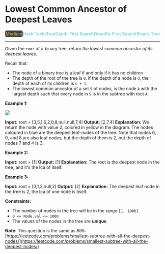 # Lowest Common Ancestor of Deepest Leaves

<div style="display: flex; justify-content: space-between; align-items: center">
<div style="color: #fac31d;
padding: 2px; background-color: #3a3f4b; border-radius: 5px;">Medium</div>
<div style="color: #46c6c2">Hash Table</div>
<div style="color: #46c6c2">Tree</div>
<div style="color: #46c6c2">Depth-First Search</div>
<div style="color: #46c6c2">Breadth-First Search</div>
<div style="color: #46c6c2">Binary Tree</div>
</div>

---

Given the `root` of a binary tree, return _the lowest common ancestor of its deepest leaves_.

Recall that:

*   The node of a binary tree is a leaf if and only if it has no children
*   The depth of the root of the tree is `0`. if the depth of a node is `d`, the depth of each of its children is `d + 1`.
*   The lowest common ancestor of a set `S` of nodes, is the node `A` with the largest depth such that every node in `S` is in the subtree with root `A`.

**Example 1:**

![](https://s3-lc-upload.s3.amazonaws.com/uploads/2018/07/01/sketch1.png)

**Input:** root = \[3,5,1,6,2,0,8,null,null,7,4\]
**Output:** \[2,7,4\]
**Explanation:** We return the node with value 2, colored in yellow in the diagram.
The nodes coloured in blue are the deepest leaf-nodes of the tree.
Note that nodes 6, 0, and 8 are also leaf nodes, but the depth of them is 2, but the depth of nodes 7 and 4 is 3.

**Example 2:**

**Input:** root = \[1\]
**Output:** \[1\]
**Explanation:** The root is the deepest node in the tree, and it's the lca of itself.

**Example 3:**

**Input:** root = \[0,1,3,null,2\]
**Output:** \[2\]
**Explanation:** The deepest leaf node in the tree is 2, the lca of one node is itself.

**Constraints:**

*   The number of nodes in the tree will be in the range `[1, 1000]`.
*   `0 <= Node.val <= 1000`
*   The values of the nodes in the tree are **unique**.

**Note:** This question is the same as 865: [https://leetcode.com/problems/smallest-subtree-with-all-the-deepest-nodes/](https://leetcode.com/problems/smallest-subtree-with-all-the-deepest-nodes/)